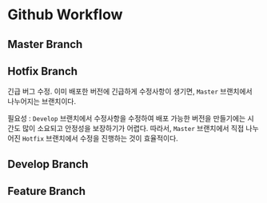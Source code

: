 # Github Workflow

## Master Branch

## Hotfix Branch
긴급 버그 수정. 이미 배포한 버전에 긴급하게 수정사항이 생기면, `Master` 브랜치에서 나누어지는 브랜치이다.  

필요성 : `Develop` 브랜치에서 수정사항을 수정하여 배포 가능한 버전을 만들기에는 시간도 많이 소요되고 안정성을 보장하기가 어렵다. 
따라서, `Master` 브랜치에서 직접 나누어진 `Hotfix` 브랜치에서 수정을 진행하는 것이 효율적이다.

## Develop Branch

## Feature Branch
